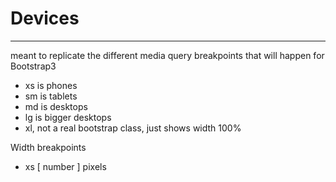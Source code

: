 # Devices
***

meant to replicate the different media query breakpoints that will happen for Bootstrap3
- xs is phones
- sm is tablets
- md is desktops
- lg is bigger desktops
- xl, not a real bootstrap class, just shows width 100%

Width breakpoints
- xs [ number ] pixels 